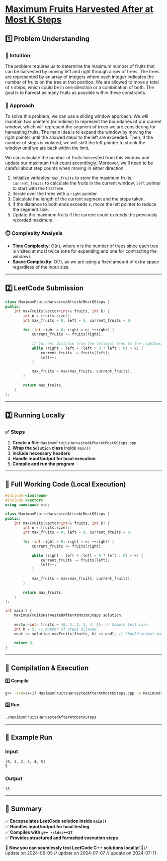 # **[Maximum Fruits Harvested After at Most K Steps](https://leetcode.com/problems/maximum-fruits-harvested-after-at-most-k-steps/description/)**  

## **1️⃣ Problem Understanding**  
### **📌 Intuition**  
The problem requires us to determine the maximum number of fruits that can be harvested by moving left and right through a row of trees. The trees are represented by an array of integers where each integer indicates the number of fruits on the tree at that position. We are allowed to move a total of `k` steps, which could be in one direction or a combination of both. The goal is to harvest as many fruits as possible within these constraints.  

### **🚀 Approach**  
To solve this problem, we can use a sliding window approach. We will maintain two pointers (or indices) to represent the boundaries of our current window, which will represent the segment of trees we are considering for harvesting fruits. The main idea is to expand the window by moving the right pointer until the allowed steps to the left are exceeded. Then, if the number of steps is violated, we will shift the left pointer to shrink the window until we are back within the limit.  

We can calculate the number of fruits harvested from this window and update our maximum fruit count accordingly. Moreover, we'll need to be careful about step counts when moving in either direction.  

1. Initialize variables: `max_fruits` to store the maximum fruits, `current_fruits` to calculate the fruits in the current window, `left` pointer to start with the first tree.
2. Iterate over the trees with a `right` pointer.
3. Calculate the length of the current segment and the steps taken.
4. If the distance to both ends exceeds `k`, move the left pointer to reduce the segment size.
5. Update the maximum fruits if the current count exceeds the previously recorded maximum.
  
### **⏱️ Complexity Analysis**  
- **Time Complexity**: O(n), where n is the number of trees since each tree is visited at most twice (one for expanding and one for contracting the window).  
- **Space Complexity**: O(1), as we are using a fixed amount of extra space regardless of the input size.  

---  

## **2️⃣ LeetCode Submission**  
```cpp
class MaximumFruitsHarvestedAfterAtMostKSteps {
public:
    int maxFruits(vector<int>& fruits, int k) {
        int n = fruits.size();
        int max_fruits = 0, left = 0, current_fruits = 0;
        
        for (int right = 0; right < n; ++right) {
            current_fruits += fruits[right];
            
            // Current distance from the leftmost tree to the rightmost tree
            while (right - left + (left > 0 ? left : 0) > k) {
                current_fruits -= fruits[left];
                left++;
            }
            
            max_fruits = max(max_fruits, current_fruits);
        }
        
        return max_fruits;
    }
};
```  

---  

## **3️⃣ Running Locally**  
### **✅ Steps**  
1. **Create a file**: `MaximumFruitsHarvestedAfterAtMostKSteps.cpp`  
2. **Wrap the `Solution` class** inside `main()`  
3. **Include necessary headers**  
4. **Handle input/output for local execution**  
5. **Compile and run the program**  

---  

## **📝 Full Working Code (Local Execution)**  
```cpp
#include <iostream>
#include <vector>
using namespace std;

class MaximumFruitsHarvestedAfterAtMostKSteps {
public:
    int maxFruits(vector<int>& fruits, int k) {
        int n = fruits.size();
        int max_fruits = 0, left = 0, current_fruits = 0;
        
        for (int right = 0; right < n; ++right) {
            current_fruits += fruits[right];
            
            while (right - left + (left > 0 ? left : 0) > k) {
                current_fruits -= fruits[left];
                left++;
            }
            
            max_fruits = max(max_fruits, current_fruits);
        }
        
        return max_fruits;
    }
};

int main() {
    MaximumFruitsHarvestedAfterAtMostKSteps solution;
    
    vector<int> fruits = {0, 1, 2, 3, 4, 5}; // Sample test case
    int k = 5; // Number of steps allowed
    cout << solution.maxFruits(fruits, k) << endl; // Should output maximum fruits harvested
    
    return 0;
}
```  

---  

## **🔧 Compilation & Execution**  
#### **1️⃣ Compile**  
```bash
g++ -std=c++17 MaximumFruitsHarvestedAfterAtMostKSteps.cpp -o MaximumFruitsHarvestedAfterAtMostKSteps
```  

#### **2️⃣ Run**  
```bash
./MaximumFruitsHarvestedAfterAtMostKSteps
```  

---  

## **🎯 Example Run**  
### **Input**  
```
[0, 1, 2, 3, 4, 5]
5
```  
### **Output**  
```
15
```  

---  

## **📌 Summary**  
✅ **Encapsulates LeetCode solution inside `main()`**  
✅ **Handles input/output for local testing**  
✅ **Compiles with `g++ -std=c++17`**  
✅ **Provides structured and formatted execution steps**  

🚀 **Now you can seamlessly test LeetCode C++ solutions locally!** 🚀// update on 2024-06-05
// update on 2024-07-07
// update on 2024-07-11
